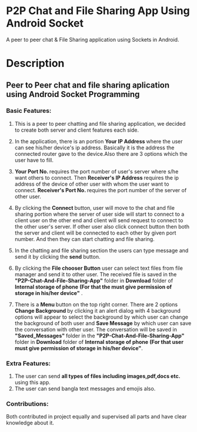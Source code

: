 # P2P Chat and File Sharing App Using Android Socket
A peer to peer chat & File Sharing application using Sockets in Android.

# Description

<h2> Peer to Peer chat and file sharing aplication using Android Socket Programming</h2>

<h3> Basic Features: </h3>


1. This is a peer to peer chatting and file sharing application, we decided to create both server and client features each 
side.
  
2. In the application, there is an portion <b> Your IP Address </b> where the user can see his/her device's ip address. 
Basically it is the address the connected router gave to the device.Also there are 3 options which the user have to fill. 

3. <b> Your Port No. </b> requires the port number of user's server where s/he want others to connect. Then <b> Receiver's
IP Address </b> requires the ip address of the device of other user with whom the user want to connect. <b> Receiver's Port No. </b> 
requires the port number of the server of other user.

4. By clicking the <b> Connect </b> button, user will move to the chat and file sharing portion where the server of user side will start  to connect to a client user on the other end and client will send request to connect to the other user's server. If other user also click connect button then both  the server and client will be connected to each other by given port number. And then they can    start chatting and file sharing.

5. In the chatting and file sharing section the users can type message and send it by clicking the <b>send</b> button.
  
6. By clicking the <b> File chooser Button</b> user can select text files from file manager and send it to other user. The received file is saved in the <b>"P2P-Chat-And-File-Sharing-App"</b> folder in <b>Download</b> folder of <b>Internal storage of phone</b> <b>(For that the must give permission of storage in his/her device"</b> .

7. There is a <b> Menu </b> button on the top right corner. There are 2 options <b> Change Background </b> by clicking it an alert        dialog with 4 background options will appear to select the background by which user can change the background of both user and       <b>Save Message</b> by which user can save the conversation with other user. The conversation will be saved in <b>"Saved_Messages"     </b> folder in the <b>"P2P-Chat-And-File-Sharing-App"</b> folder in <b>Download</b> folder of <b>Internal storage of phone</b>  <b>      (For that user must give permission of storage in his/her device"</b>.


<h3> Extra Features: </h3>
  
  
  1. The user can send <b>all types of files including images,pdf,docs etc.</b> using this app.
  2. The user can send bangla text messages and emojis also.


<h3> Contributions: </h3>
Both contributed in project equally and supervised all parts and have clear knowledge about it.
